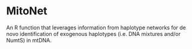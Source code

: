 # MitoNet
An R function that leverages information from haplotype networks for de novo  identification of exogenous haplotypes (i.e. DNA mixtures and/or NumtS) in mtDNA.
